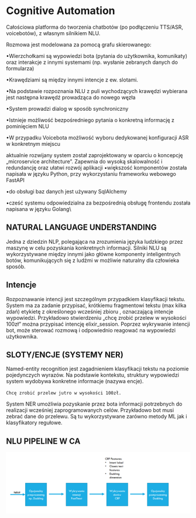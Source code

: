 # Cognitive Automation

Całościowa platforma do tworzenia chatbotów (po podłączeniu TTS/ASR, voicebotów), z własnym silnikiem NLU.

Rozmowa jest modelowana za pomocą grafu skierowanego:&#x20;

•Wierzchołkami są wypowiedzi bota (pytania do użytkownika, komunikaty) oraz interakcje z innymi systemami (np. wysłanie zebranych danych do formularza)&#x20;

•Krawędziami są między innymi intencje z ew. slotami.&#x20;

•Na podstawie rozpoznania NLU z puli wychodzących krawędzi wybierana jest następna krawędź prowadząca do nowego węzła&#x20;

•System prowadzi dialog w sposób synchroniczny&#x20;

•Istnieje możliwość bezpośredniego pytania o konkretną informację z pominięciem NLU&#x20;

•W przypadku Voicebota możliwość wyboru dedykowanej konfiguracji ASR w konkretnym miejscu

aktualnie rozwijany system został zaprojektowany w oparciu o koncepcję „microservice architecture”. Zapewnia do wysoką skalowalność i redundancję oraz ułatwi rozwój aplikacji •większość komponentów została napisała w języku Python, przy wykorzystaniu frameworku webowego FastAPI&#x20;

•do obsługi baz danych jest używany SqlAlchemy&#x20;

•cześć systemu odpowiedzialna za bezpośrednią obsługę frontendu została napisana w języku Golang\


## NATURAL LANGUAGE UNDERSTANDING

Jedna z dziedzin NLP, polegająca na zrozumienia języka ludzkiego przez maszynę w celu pozyskania konkretnych informacji. Silniki NLU są wykorzystywane między innymi jako główne komponenty inteligentnych botów, komunikujących się z ludźmi w możliwie naturalny dla człowieka sposób.

## Intencje

Rozpoznawanie intencji jest szczególnym przypadkiem klasyfikacji tekstu. System ma za zadanie przypisać, krótkiemu fragmentowi tekstu (max kilka zdań) etykietę z określonego wcześniej zbioru , oznaczającą intencje wypowiedzi. Przykładowo stwierdzeniu „chcę zrobić przelew w wysokości 100zł” można przypisać intencję elixir\_session. Poprzez wykrywanie intencji bot, może sterować rozmową i odpowiednio reagować na wypowiedzi użytkownika.

## SLOTY/ENCJE (SYSTEMY NER)

Named-entity recognition jest zagadnieniem klasyfikacji tekstu na poziomie pojedynczych wyrazów. Na podstawie kontekstu, struktury wypowiedzi system wydobywa konkretne informacje (nazywa encje).&#x20;

`Chcę zrobić przelew jutro w wysokości 100zł. `

System NER umożliwia pozyskanie przez bota informacji potrzebnych do realizacji wcześniej zaprogramowanych celów. Przykładowo bot musi zebrać dane do przelewu. Są tu wykorzystywane zarówno metody ML jak i klasyfikatory regułowe.

## NLU PIPELINE W CA

![](<../.gitbook/assets/CA diagram.PNG>)
